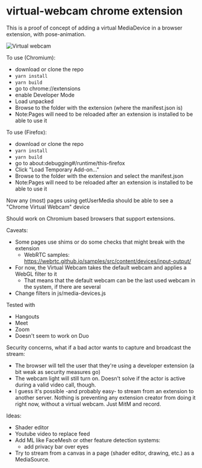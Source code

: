# virtual-webcam chrome extension

This is a proof of concept of adding a virtual MediaDevice in a browser extension, with pose-animation.

![Virtual webcam](shader-cam.png)

To use (Chromium):

- download or clone the repo
- `yarn install`
- `yarn build`
- go to chrome://extensions
- enable Developer Mode
- Load unpacked
- Browse to the folder with the extension (where the manifest.json is)
- Note:Pages will need to be reloaded after an extension is installed to be able to use it

To use (Firefox):

- download or clone the repo
- `yarn install`
- `yarn build`
- go to about:debugging#/runtime/this-firefox
- Click "Load Temporary Add-on..."
- Browse to the folder with the extension and select the manifest.json
- Note:Pages will need to be reloaded after an extension is installed to be able to use it

Now any (most) pages using getUserMedia should be able to see a "Chrome Virtual Webcam" device

Should work on Chromium based browsers that support extensions.

Caveats:

- Some pages use shims or do some checks that might break with the extension
  - WebRTC samples: https://webrtc.github.io/samples/src/content/devices/input-output/
- For now, the Virtual Webcam takes the default webcam and applies a WebGL filter to it
  - That means that the default webcam can be the last used webcam in the system, if there are several
- Change filters in js/media-devices.js

Tested with

- Hangouts
- Meet
- Zoom
- Doesn't seem to work on Duo

Security concerns, what if a bad actor wants to capture and broadcast the stream:

- The browser will tell the user that they're using a developer extension (a bit weak as security measures go)
- The webcam light will still turn on. Doesn't solve if the actor is active during a valid video call, though.
- I guess it's possible -and probably easy- to stream from an extension to another server. Nothing is preventing any extension creator from doing it right now, without a virtual webcam. Just MitM and record.

Ideas:

- Shader editor
- Youtube video to replace feed
- Add ML like FaceMesh or other feature detection systems:
  - add privacy bar over eyes
- Try to stream from a canvas in a page (shader editor, drawing, etc.) as a MediaSource.
